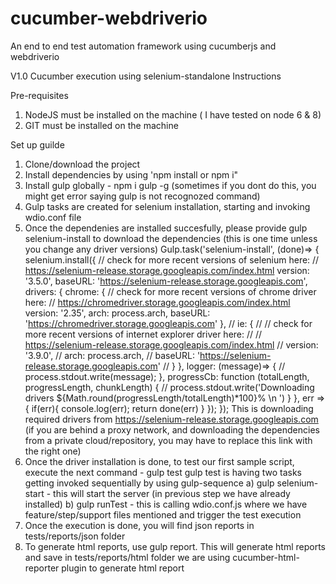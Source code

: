 # cucumber-webdriverio
An end to end test automation framework using cucumberjs and webdriverio

V1.0
Cucumber execution using selenium-standalone
Instructions

Pre-requisites
1. NodeJS must be installed on the machine ( I have tested on node 6 & 8)
2. GIT must be installed on the machine

Set up guilde
1. Clone/download the project
2. Install dependencies by using 'npm install or npm i"
3. Install gulp globally - npm i gulp -g (sometimes if you dont do this, you might get error saying gulp is not recognozed command)
4. Gulp tasks are created for selenium installation, starting and invoking wdio.conf file
5. Once the dependenies are installed succesfully, please provide gulp selenium-install to download the dependencies (this is one time unless you change any driver versions)
Gulp.task('selenium-install', (done)=> {
    selenium.install({
            // check for more recent versions of selenium here:
            // https://selenium-release.storage.googleapis.com/index.html
            version: '3.5.0',
            baseURL: 'https://selenium-release.storage.googleapis.com',
            drivers: {
                chrome: {
                    // check for more recent versions of chrome driver here:
                    // https://chromedriver.storage.googleapis.com/index.html
                    version: '2.35',
                    arch: process.arch,
                    baseURL: 'https://chromedriver.storage.googleapis.com'
                },
                // ie: {
                //     // check for more recent versions of internet explorer driver here:
                //     // https://selenium-release.storage.googleapis.com/index.html
                //     version: '3.9.0',
                //     arch: process.arch,
                //     baseURL: 'https://selenium-release.storage.googleapis.com'
                // }
            },
            logger: (message)=> {
                // process.stdout.write(message);
            },
            progressCb: function (totalLength, progressLength, chunkLength) {
                // process.stdout.write('Downloading drivers ${Math.round(progressLength/totalLength)*100}% \n ')
            }
        },
        err => {
            if(err){
                console.log(err);
                return done(err)
            }
        });
});
This is downloading required drivers from https://selenium-release.storage.googleapis.com (if you are behind a proxy network, and downloading the dependencies from a private cloud/repository, you may have to replace this link with the right one)
6. Once the driver installation is done, to test our first sample script, execute the next command - gulp test
   gulp test is having two tasks getting invoked sequentially by using gulp-sequence
   a) gulp selenium-start - this will start the server (in previous step we have already installed)
   b) gulp runTest - this is calling wdio.conf.js where we have feature/step/support files mentioned and trigger the test execution
7. Once the execution is done, you will find json reports in tests/reports/json folder
8. To generate html reports, use gulp report. This will generate html reports and save in tests/reports/html folder
    we are using cucumber-html-reporter plugin to generate html report
